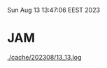 Sun Aug 13 13:47:06 EEST 2023
# JAM
<a href='./cache/202308/13_13.log'>./cache/202308/13_13.log</a>
